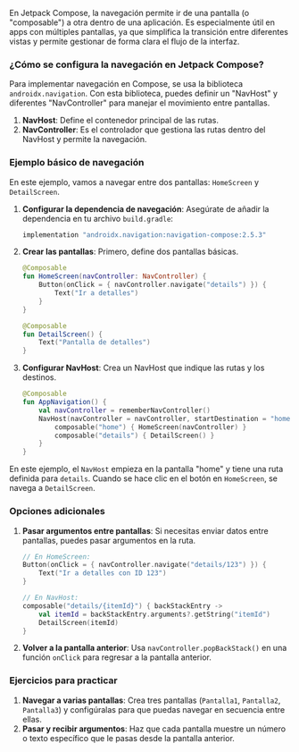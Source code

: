 En Jetpack Compose, la navegación permite ir de una pantalla (o "composable") a otra dentro de una aplicación. Es especialmente útil en apps con múltiples pantallas, ya que simplifica la transición entre diferentes vistas y permite gestionar de forma clara el flujo de la interfaz.

### ¿Cómo se configura la navegación en Jetpack Compose?

Para implementar navegación en Compose, se usa la biblioteca `androidx.navigation`. Con esta biblioteca, puedes definir un "NavHost" y diferentes "NavController" para manejar el movimiento entre pantallas.

1. **NavHost**: Define el contenedor principal de las rutas.
2. **NavController**: Es el controlador que gestiona las rutas dentro del NavHost y permite la navegación.

### Ejemplo básico de navegación

En este ejemplo, vamos a navegar entre dos pantallas: `HomeScreen` y `DetailScreen`.

1. **Configurar la dependencia de navegación**:
   Asegúrate de añadir la dependencia en tu archivo `build.gradle`:
   
   ```groovy
   implementation "androidx.navigation:navigation-compose:2.5.3"
   ```

2. **Crear las pantallas**:
   Primero, define dos pantallas básicas.

   ```kotlin
   @Composable
   fun HomeScreen(navController: NavController) {
       Button(onClick = { navController.navigate("details") }) {
           Text("Ir a detalles")
       }
   }

   @Composable
   fun DetailScreen() {
       Text("Pantalla de detalles")
   }
   ```

3. **Configurar NavHost**:
   Crea un NavHost que indique las rutas y los destinos.

   ```kotlin
   @Composable
   fun AppNavigation() {
       val navController = rememberNavController()
       NavHost(navController = navController, startDestination = "home") {
           composable("home") { HomeScreen(navController) }
           composable("details") { DetailScreen() }
       }
   }
   ```

En este ejemplo, el `NavHost` empieza en la pantalla "home" y tiene una ruta definida para `details`. Cuando se hace clic en el botón en `HomeScreen`, se navega a `DetailScreen`.

### Opciones adicionales

1. **Pasar argumentos entre pantallas**:
   Si necesitas enviar datos entre pantallas, puedes pasar argumentos en la ruta.

   ```kotlin
   // En HomeScreen:
   Button(onClick = { navController.navigate("details/123") }) {
       Text("Ir a detalles con ID 123")
   }

   // En NavHost:
   composable("details/{itemId}") { backStackEntry ->
       val itemId = backStackEntry.arguments?.getString("itemId")
       DetailScreen(itemId)
   }
   ```

2. **Volver a la pantalla anterior**:
   Usa `navController.popBackStack()` en una función `onClick` para regresar a la pantalla anterior.

### Ejercicios para practicar

1. **Navegar a varias pantallas**: Crea tres pantallas (`Pantalla1`, `Pantalla2`, `Pantalla3`) y configúralas para que puedas navegar en secuencia entre ellas.
2. **Pasar y recibir argumentos**: Haz que cada pantalla muestre un número o texto específico que le pasas desde la pantalla anterior.